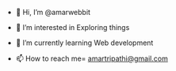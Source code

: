 - 👋 Hi, I’m @amarwebbit
- 👀 I’m interested in Exploring things 
- 🌱 I’m currently learning Web development
  
- 📫 How to reach me= amartripathi@gmail.com


<!---
amarwebbit/amarwebbit is a ✨ special ✨ repository because its `README.md` (this file) appears on your GitHub profile.
You can click the Preview link to take a look at your changes.
--->
